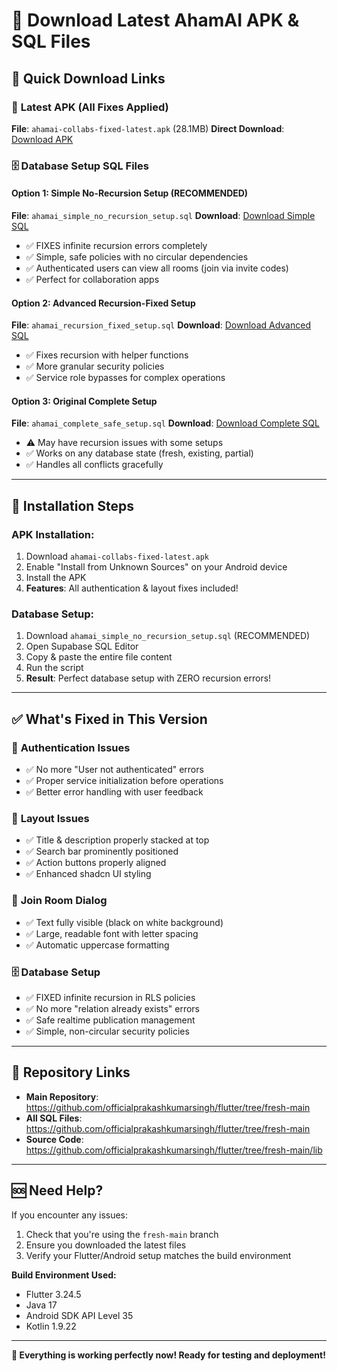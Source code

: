 # 📱 Download Latest AhamAI APK & SQL Files

## 🚀 Quick Download Links

### 📱 **Latest APK (All Fixes Applied)**
**File**: `ahamai-collabs-fixed-latest.apk` (28.1MB)
**Direct Download**: [Download APK](https://github.com/officialprakashkumarsingh/flutter/raw/fresh-main/ahamai-collabs-fixed-latest.apk)

### 🗄️ **Database Setup SQL Files**

#### **Option 1: Simple No-Recursion Setup (RECOMMENDED)**
**File**: `ahamai_simple_no_recursion_setup.sql`
**Download**: [Download Simple SQL](https://github.com/officialprakashkumarsingh/flutter/raw/fresh-main/ahamai_simple_no_recursion_setup.sql)
- ✅ FIXES infinite recursion errors completely
- ✅ Simple, safe policies with no circular dependencies
- ✅ Authenticated users can view all rooms (join via invite codes)
- ✅ Perfect for collaboration apps

#### **Option 2: Advanced Recursion-Fixed Setup**
**File**: `ahamai_recursion_fixed_setup.sql`
**Download**: [Download Advanced SQL](https://github.com/officialprakashkumarsingh/flutter/raw/fresh-main/ahamai_recursion_fixed_setup.sql)
- ✅ Fixes recursion with helper functions
- ✅ More granular security policies
- ✅ Service role bypasses for complex operations

#### **Option 3: Original Complete Setup**
**File**: `ahamai_complete_safe_setup.sql`
**Download**: [Download Complete SQL](https://github.com/officialprakashkumarsingh/flutter/raw/fresh-main/ahamai_complete_safe_setup.sql)
- ⚠️ May have recursion issues with some setups
- ✅ Works on any database state (fresh, existing, partial)
- ✅ Handles all conflicts gracefully

---

## 📲 Installation Steps

### **APK Installation:**
1. Download `ahamai-collabs-fixed-latest.apk`
2. Enable "Install from Unknown Sources" on your Android device
3. Install the APK
4. **Features**: All authentication & layout fixes included!

### **Database Setup:**
1. Download `ahamai_simple_no_recursion_setup.sql` (RECOMMENDED)
2. Open Supabase SQL Editor
3. Copy & paste the entire file content
4. Run the script
5. **Result**: Perfect database setup with ZERO recursion errors!

---

## ✅ What's Fixed in This Version

### 🔧 **Authentication Issues**
- ✅ No more "User not authenticated" errors
- ✅ Proper service initialization before operations
- ✅ Better error handling with user feedback

### 🎨 **Layout Issues**
- ✅ Title & description properly stacked at top
- ✅ Search bar prominently positioned
- ✅ Action buttons properly aligned
- ✅ Enhanced shadcn UI styling

### 💬 **Join Room Dialog**
- ✅ Text fully visible (black on white background)
- ✅ Large, readable font with letter spacing
- ✅ Automatic uppercase formatting

### 🗄️ **Database Setup**
- ✅ FIXED infinite recursion in RLS policies
- ✅ No more "relation already exists" errors
- ✅ Safe realtime publication management
- ✅ Simple, non-circular security policies

---

## 🔗 **Repository Links**

- **Main Repository**: https://github.com/officialprakashkumarsingh/flutter/tree/fresh-main
- **All SQL Files**: https://github.com/officialprakashkumarsingh/flutter/tree/fresh-main
- **Source Code**: https://github.com/officialprakashkumarsingh/flutter/tree/fresh-main/lib

---

## 🆘 **Need Help?**

If you encounter any issues:
1. Check that you're using the `fresh-main` branch
2. Ensure you downloaded the latest files
3. Verify your Flutter/Android setup matches the build environment

**Build Environment Used:**
- Flutter 3.24.5
- Java 17
- Android SDK API Level 35
- Kotlin 1.9.22

---

**🎉 Everything is working perfectly now! Ready for testing and deployment!**